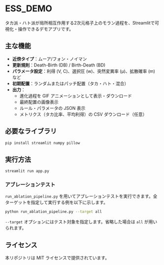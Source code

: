 # ESS_DEMO

タカ派・ハト派が局所相互作用する2次元格子上のモラン過程を、Streamlitで可視化・操作できるデモアプリです。

## 主な機能
- **近傍タイプ**：ムーア/フォン・ノイマン
- **更新規則**：Death-Birth (DB) / Birth-Death (BD)
- **パラメータ設定**：利得 \(V, C\)、選択圧 \(w\)、突然変異率 \(μ\)、拡散確率 \(m\) など
- **初期配置**：ランダムまたはパッチ配置（タカ・ハト・混合）
- **出力**：
  - 進化過程を GIF アニメーションとして表示・ダウンロード
  - 最終配置の画像表示
  - ルール・パラメータの JSON 表示
  - メトリクス（タカ比率、平均利得）の CSV ダウンロード（任意）

## 必要なライブラリ
```bash
pip install streamlit numpy pillow
```

## 実行方法
```bash
streamlit run app.py
```

### アブレーションテスト
`run_ablation_pipeline.py` を用いてアブレーションテストを実行できます。全ターゲットを指定して実行する例を以下に示します。

```bash
python run_ablation_pipeline.py --target all
```

`--target` オプションにはテスト対象を指定します。省略した場合は `all` が用いられます。

## ライセンス
本リポジトリは MIT ライセンスで提供されています。

